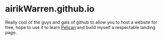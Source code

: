 # airikWarren.github.io
Really cool of the guys and gals of github to allow you to host a website for free, hope to use it to learn [Pelican](https://www.fullstackpython.com/pelican.html)
and build myself a respectable landing page.
